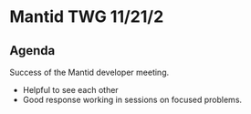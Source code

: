 # Mantid TWG 11/21/2

## Agenda
Success of the Mantid developer meeting.
- Helpful to see each other
- Good response working in sessions on focused problems.
